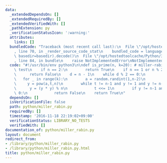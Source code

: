 ```yaml
---
data:
  _extendedDependsOn: []
  _extendedRequiredBy: []
  _extendedVerifiedWith: []
  _pathExtension: py
  _verificationStatusIcon: ':warning:'
  attributes:
    links: []
  bundledCode: "Traceback (most recent call last):\n  File \"/opt/hostedtoolcache/Python/3.8.5/x64/lib/python3.8/site-packages/onlinejudge_verify/documentation/build.py\"\
    , line 70, in _render_source_code_stat\n    bundled_code = language.bundle(stat.path,\
    \ basedir=basedir).decode()\n  File \"/opt/hostedtoolcache/Python/3.8.5/x64/lib/python3.8/site-packages/onlinejudge_verify/languages/python.py\"\
    , line 84, in bundle\n    raise NotImplementedError\nNotImplementedError\n"
  code: "#!/usr/bin/env python3\n\ndef is_prime(n, k=20): # miller-rabin primality\
    \ test\n    if n == 2:\n        return True\n    if n == 1 or n % 2 == 0:\n  \
    \      return False\n    d = n - 1\n    while d % 2 == 0:\n        d //= 2\n \
    \   for _ in range(k):\n        a = random.randint(1,n-2)\n        t = d\n   \
    \     y = pow(a,t,n)\n        while t != n-1 and y != 1 and y != n-1:\n      \
    \      y = (y * y) % n\n            t <<= 1\n        if y != n-1 and t & 1 ==\
    \ 0:\n            return False\n    return True\n"
  dependsOn: []
  isVerificationFile: false
  path: python/miller_rabin.py
  requiredBy: []
  timestamp: '2016-11-18 22:19:02+09:00'
  verificationStatus: LIBRARY_NO_TESTS
  verifiedWith: []
documentation_of: python/miller_rabin.py
layout: document
redirect_from:
- /library/python/miller_rabin.py
- /library/python/miller_rabin.py.html
title: python/miller_rabin.py
---
```

